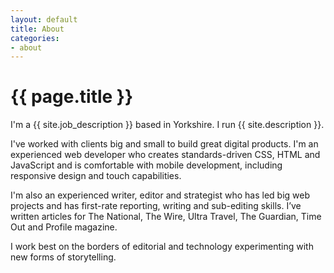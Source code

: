 ```yaml
---
layout: default
title: About
categories:
- about
---
```

<h1 class="page-heading-caps extra-top-padding">{{ page.title }}</h1>
I'm a {{ site.job_description }} based in Yorkshire. I run {{ site.description }}. 

I've worked with clients big and small to build great digital products. I'm an experienced web developer who creates standards-driven CSS, HTML and JavaScript and is comfortable with mobile development, including responsive design and touch capabilities.

I'm also an experienced writer, editor and strategist who has led big web projects and has first-rate reporting, writing and sub-editing skills. I’ve written articles for The National, The Wire, Ultra Travel, The Guardian, Time Out and Profile magazine.

I work best on the borders of editorial and technology experimenting with new forms of storytelling.   




